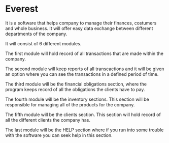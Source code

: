 # Everest

It is a software that helps company to manage their finances, costumers and whole business. It will offer easy data exchange between different departments of the company.

It will consist of 6 different modules. 

The first module will hold record of all transactions that are made within the company.

The second module will keep reports of all transcactions and it will be given an option where you can see the transactions in a defined period of time. 

The third module will be the financial obligations section, where the program keeps record of all the obligations the clients have to pay.

The fourth module will be the inventory sections. This section will be responsible for managing all of the products for the company.

The fifth module will be the clients section. This section will hold record of all the different clients the company has.

The last module will be the HELP section where if you run into some trouble with the software you can seek help in this section.
